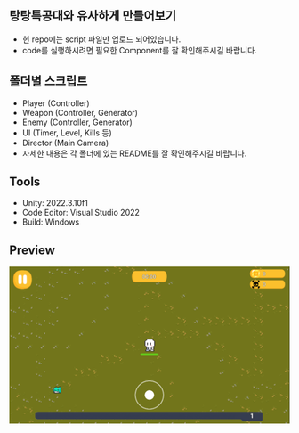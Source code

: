 ## 탕탕특공대와 유사하게 만들어보기
- 현 repo에는 script 파일만 업로드 되어있습니다.
- code를 실행하시려면 필요한 Component를 잘 확인해주시길 바랍니다.

## 폴더별 스크립트
- Player (Controller)
- Weapon (Controller, Generator)
- Enemy (Controller, Generator)
- UI (Timer, Level, Kills 등)
- Director (Main Camera)
- 자세한 내용은 각 폴더에 있는 README를 잘 확인해주시길 바랍니다.

## Tools
- Unity: 2022.3.10f1
- Code Editor: Visual Studio 2022
- Build: Windows

## Preview
![img](/Image/preview.png)
